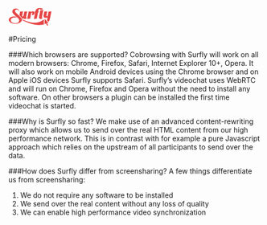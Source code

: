 ![logo](../images/logosmall.png)

#Pricing

###Which browsers are supported?
Cobrowsing with Surfly will work on all modern browsers: Chrome, Firefox, Safari, Internet Explorer 10+, Opera. It will also work on mobile Android devices using the Chrome browser and on Apple iOS devices Surfly supports Safari.
Surfly’s videochat uses WebRTC and will run on Chrome, Firefox and Opera without the need to install any software. On other browsers a plugin can be installed the first time videochat is started.

###Why is Surfly so fast?
We make use of an advanced content-rewriting proxy which allows us to send over the real HTML content from our high performance network. This is in contrast with for example a pure Javascript approach which relies on the upstream of all participants to send over the data.

###How does Surfly differ from screensharing?
A few things differentiate us from screensharing:
1. We do not require any software to be installed
2. We send over the real content without any loss of quality
3. We can enable high performance video synchronization



